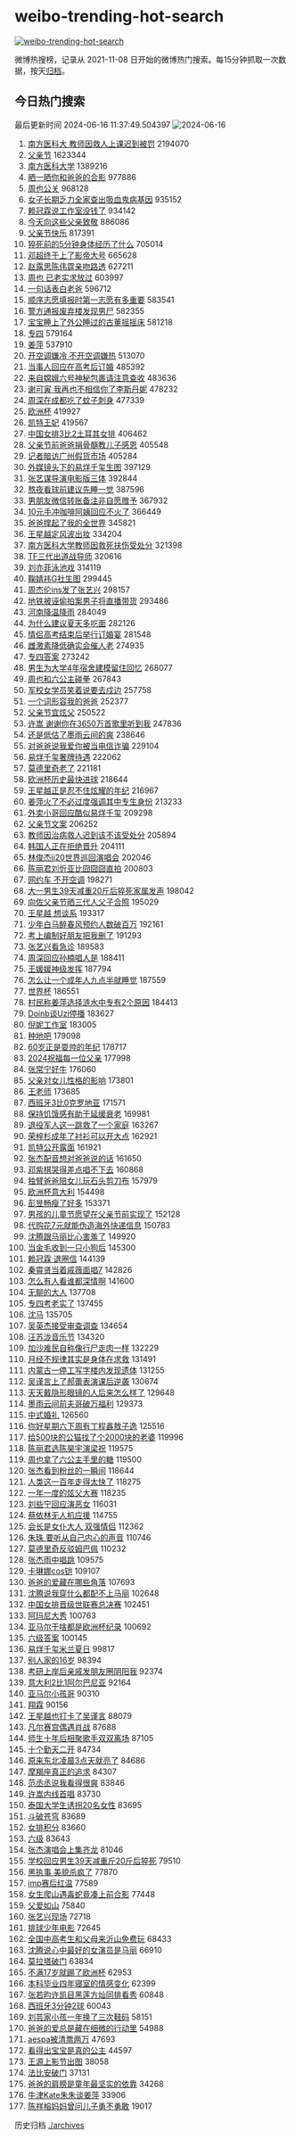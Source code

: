 # weibo-trending-hot-search

[![weibo-trending-hot-search](https://github.com/ameizi/weibo-trending-hot-search/actions/workflows/ci.yml/badge.svg)](https://github.com/ameizi/weibo-trending-hot-search/actions/workflows/ci.yml)

微博热搜榜，记录从 2021-11-08 日开始的微博热门搜索。每15分钟抓取一次数据，按天[归档](./archives)。

## 今日热门搜索

<!-- BEGIN --> 
最后更新时间 2024-06-16 11:37:49.504397 
![2024-06-16](https://imgs-storage.s3.us-east-005.backblazeb2.com/20240616/2024-06-16.png?versionId=4_z8fbbed132d73df8689c40f13_f101c0f431ddfe3a2_d20240616_m033749_c005_v0501001_t0009_u01718509069414) 
1. [南方医科大 教师因救人上课迟到被罚](https://s.weibo.com/weibo?q=%E5%8D%97%E6%96%B9%E5%8C%BB%E7%A7%91%E5%A4%A7%20%E6%95%99%E5%B8%88%E5%9B%A0%E6%95%91%E4%BA%BA%E4%B8%8A%E8%AF%BE%E8%BF%9F%E5%88%B0%E8%A2%AB%E7%BD%9A&t=31&band_rank=1&Refer=top) 2194070
1. [父亲节](https://s.weibo.com/weibo?q=%E7%88%B6%E4%BA%B2%E8%8A%82&t=31&band_rank=16&Refer=top) 1623344
1. [南方医科大学](https://s.weibo.com/weibo?q=%E5%8D%97%E6%96%B9%E5%8C%BB%E7%A7%91%E5%A4%A7%E5%AD%A6&t=31&band_rank=5&Refer=top) 1389216
1. [晒一晒你和爸爸的合影](https://s.weibo.com/weibo?q=%23%E6%99%92%E4%B8%80%E6%99%92%E4%BD%A0%E5%92%8C%E7%88%B8%E7%88%B8%E7%9A%84%E5%90%88%E5%BD%B1%23&t=31&band_rank=3&Refer=top) 977886
1. [周也公关](https://s.weibo.com/weibo?q=%E5%91%A8%E4%B9%9F%E5%85%AC%E5%85%B3&t=31&band_rank=11&Refer=top) 968128
1. [女子长期乏力全家查出吸血鬼病基因](https://s.weibo.com/weibo?q=%23%E5%A5%B3%E5%AD%90%E9%95%BF%E6%9C%9F%E4%B9%8F%E5%8A%9B%E5%85%A8%E5%AE%B6%E6%9F%A5%E5%87%BA%E5%90%B8%E8%A1%80%E9%AC%BC%E7%97%85%E5%9F%BA%E5%9B%A0%23&t=31&band_rank=1&Refer=top) 935152
1. [赖冠霖说工作室没钱了](https://s.weibo.com/weibo?q=%23%E8%B5%96%E5%86%A0%E9%9C%96%E8%AF%B4%E5%B7%A5%E4%BD%9C%E5%AE%A4%E6%B2%A1%E9%92%B1%E4%BA%86%23&t=31&band_rank=4&Refer=top) 934142
1. [今天向这些父亲致敬](https://s.weibo.com/weibo?q=%23%E4%BB%8A%E5%A4%A9%E5%90%91%E8%BF%99%E4%BA%9B%E7%88%B6%E4%BA%B2%E8%87%B4%E6%95%AC%23&t=31&band_rank=3&Refer=top) 886086
1. [父亲节快乐](https://s.weibo.com/weibo?q=%E7%88%B6%E4%BA%B2%E8%8A%82%E5%BF%AB%E4%B9%90&t=31&band_rank=22&Refer=top) 817391
1. [猝死前的5分钟身体经历了什么](https://s.weibo.com/weibo?q=%23%E7%8C%9D%E6%AD%BB%E5%89%8D%E7%9A%845%E5%88%86%E9%92%9F%E8%BA%AB%E4%BD%93%E7%BB%8F%E5%8E%86%E4%BA%86%E4%BB%80%E4%B9%88%23&t=31&band_rank=32&Refer=top) 705014
1. [邓超终于上了影帝大号](https://s.weibo.com/weibo?q=%23%E9%82%93%E8%B6%85%E7%BB%88%E4%BA%8E%E4%B8%8A%E4%BA%86%E5%BD%B1%E5%B8%9D%E5%A4%A7%E5%8F%B7%23&t=31&band_rank=2&Refer=top) 665628
1. [赵露思陈伟霆亲吻路透](https://s.weibo.com/weibo?q=%23%E8%B5%B5%E9%9C%B2%E6%80%9D%E9%99%88%E4%BC%9F%E9%9C%86%E4%BA%B2%E5%90%BB%E8%B7%AF%E9%80%8F%23&t=31&band_rank=14&Refer=top) 627211
1. [周也 已老实求放过](https://s.weibo.com/weibo?q=%E5%91%A8%E4%B9%9F%20%E5%B7%B2%E8%80%81%E5%AE%9E%E6%B1%82%E6%94%BE%E8%BF%87&t=31&band_rank=6&Refer=top) 603997
1. [一句话表白老爸](https://s.weibo.com/weibo?q=%23%E4%B8%80%E5%8F%A5%E8%AF%9D%E8%A1%A8%E7%99%BD%E8%80%81%E7%88%B8%23&t=31&band_rank=3&Refer=top) 596712
1. [顺序志愿填报时第一志愿有多重要](https://s.weibo.com/weibo?q=%23%E9%A1%BA%E5%BA%8F%E5%BF%97%E6%84%BF%E5%A1%AB%E6%8A%A5%E6%97%B6%E7%AC%AC%E4%B8%80%E5%BF%97%E6%84%BF%E6%9C%89%E5%A4%9A%E9%87%8D%E8%A6%81%23&t=31&band_rank=38&Refer=top) 583541
1. [警方通报废弃楼发现男尸](https://s.weibo.com/weibo?q=%23%E8%AD%A6%E6%96%B9%E9%80%9A%E6%8A%A5%E5%BA%9F%E5%BC%83%E6%A5%BC%E5%8F%91%E7%8E%B0%E7%94%B7%E5%B0%B8%23&t=31&band_rank=31&Refer=top) 582355
1. [宝宝睡上了外公睡过的古董摇摇床](https://s.weibo.com/weibo?q=%23%E5%AE%9D%E5%AE%9D%E7%9D%A1%E4%B8%8A%E4%BA%86%E5%A4%96%E5%85%AC%E7%9D%A1%E8%BF%87%E7%9A%84%E5%8F%A4%E8%91%A3%E6%91%87%E6%91%87%E5%BA%8A%23&t=31&band_rank=10&Refer=top) 581218
1. [专四](https://s.weibo.com/weibo?q=%E4%B8%93%E5%9B%9B&t=31&band_rank=6&Refer=top) 579164
1. [姜萍](https://s.weibo.com/weibo?q=%E5%A7%9C%E8%90%8D&t=31&band_rank=48&Refer=top) 537910
1. [开空调嫌冷 不开空调嫌热](https://s.weibo.com/weibo?q=%E5%BC%80%E7%A9%BA%E8%B0%83%E5%AB%8C%E5%86%B7%20%E4%B8%8D%E5%BC%80%E7%A9%BA%E8%B0%83%E5%AB%8C%E7%83%AD&t=31&band_rank=16&Refer=top) 513070
1. [当事人回应在高考后订婚](https://s.weibo.com/weibo?q=%23%E5%BD%93%E4%BA%8B%E4%BA%BA%E5%9B%9E%E5%BA%94%E5%9C%A8%E9%AB%98%E8%80%83%E5%90%8E%E8%AE%A2%E5%A9%9A%23&t=31&band_rank=46&Refer=top) 485392
1. [来自嫦娥六号神秘包裹请注意查收](https://s.weibo.com/weibo?q=%23%E6%9D%A5%E8%87%AA%E5%AB%A6%E5%A8%A5%E5%85%AD%E5%8F%B7%E7%A5%9E%E7%A7%98%E5%8C%85%E8%A3%B9%E8%AF%B7%E6%B3%A8%E6%84%8F%E6%9F%A5%E6%94%B6%23&t=31&band_rank=3&Refer=top) 483636
1. [谢可寅 我再也不相信你了李斯丹妮](https://s.weibo.com/weibo?q=%E8%B0%A2%E5%8F%AF%E5%AF%85%20%E6%88%91%E5%86%8D%E4%B9%9F%E4%B8%8D%E7%9B%B8%E4%BF%A1%E4%BD%A0%E4%BA%86%E6%9D%8E%E6%96%AF%E4%B8%B9%E5%A6%AE&t=31&band_rank=2&Refer=top) 478232
1. [周深在成都吃了蚊子刺身](https://s.weibo.com/weibo?q=%23%E5%91%A8%E6%B7%B1%E5%9C%A8%E6%88%90%E9%83%BD%E5%90%83%E4%BA%86%E8%9A%8A%E5%AD%90%E5%88%BA%E8%BA%AB%23&t=31&band_rank=33&Refer=top) 477339
1. [欧洲杯](https://s.weibo.com/weibo?q=%E6%AC%A7%E6%B4%B2%E6%9D%AF&t=31&band_rank=8&Refer=top) 419927
1. [凯特王妃](https://s.weibo.com/weibo?q=%23%E5%87%AF%E7%89%B9%E7%8E%8B%E5%A6%83%23&t=31&band_rank=44&Refer=top) 419567
1. [中国女排3比2土耳其女排](https://s.weibo.com/weibo?q=%23%E4%B8%AD%E5%9B%BD%E5%A5%B3%E6%8E%923%E6%AF%942%E5%9C%9F%E8%80%B3%E5%85%B6%E5%A5%B3%E6%8E%92%23&t=31&band_rank=4&Refer=top) 406462
1. [父亲节前爸爸捐骨髓教儿子感恩](https://s.weibo.com/weibo?q=%23%E7%88%B6%E4%BA%B2%E8%8A%82%E5%89%8D%E7%88%B8%E7%88%B8%E6%8D%90%E9%AA%A8%E9%AB%93%E6%95%99%E5%84%BF%E5%AD%90%E6%84%9F%E6%81%A9%23&t=31&band_rank=9&Refer=top) 405548
1. [记者暗访广州假货市场](https://s.weibo.com/weibo?q=%23%E8%AE%B0%E8%80%85%E6%9A%97%E8%AE%BF%E5%B9%BF%E5%B7%9E%E5%81%87%E8%B4%A7%E5%B8%82%E5%9C%BA%23&t=31&band_rank=10&Refer=top) 405284
1. [外媒镜头下的易烊千玺生图](https://s.weibo.com/weibo?q=%23%E5%A4%96%E5%AA%92%E9%95%9C%E5%A4%B4%E4%B8%8B%E7%9A%84%E6%98%93%E7%83%8A%E5%8D%83%E7%8E%BA%E7%94%9F%E5%9B%BE%23&t=31&band_rank=25&Refer=top) 397129
1. [张艺谋导演电影版三体](https://s.weibo.com/weibo?q=%23%E5%BC%A0%E8%89%BA%E8%B0%8B%E5%AF%BC%E6%BC%94%E7%94%B5%E5%BD%B1%E7%89%88%E4%B8%89%E4%BD%93%23&t=31&band_rank=15&Refer=top) 392844
1. [熬夜看球前建议先睡一觉](https://s.weibo.com/weibo?q=%23%E7%86%AC%E5%A4%9C%E7%9C%8B%E7%90%83%E5%89%8D%E5%BB%BA%E8%AE%AE%E5%85%88%E7%9D%A1%E4%B8%80%E8%A7%89%23&t=31&band_rank=7&Refer=top) 387596
1. [男朋友微信转账备注非自愿赠予](https://s.weibo.com/weibo?q=%23%E7%94%B7%E6%9C%8B%E5%8F%8B%E5%BE%AE%E4%BF%A1%E8%BD%AC%E8%B4%A6%E5%A4%87%E6%B3%A8%E9%9D%9E%E8%87%AA%E6%84%BF%E8%B5%A0%E4%BA%88%23&t=31&band_rank=4&Refer=top) 367932
1. [10元手冲咖啡阿姨回应不火了](https://s.weibo.com/weibo?q=%2310%E5%85%83%E6%89%8B%E5%86%B2%E5%92%96%E5%95%A1%E9%98%BF%E5%A7%A8%E5%9B%9E%E5%BA%94%E4%B8%8D%E7%81%AB%E4%BA%86%23&t=31&band_rank=5&Refer=top) 366449
1. [爸爸撑起了我的全世界](https://s.weibo.com/weibo?q=%23%E7%88%B8%E7%88%B8%E6%92%91%E8%B5%B7%E4%BA%86%E6%88%91%E7%9A%84%E5%85%A8%E4%B8%96%E7%95%8C%23&t=31&band_rank=26&Refer=top) 345821
1. [王星越定风波出妆](https://s.weibo.com/weibo?q=%E7%8E%8B%E6%98%9F%E8%B6%8A%E5%AE%9A%E9%A3%8E%E6%B3%A2%E5%87%BA%E5%A6%86&t=31&band_rank=31&Refer=top) 334204
1. [南方医科大学教师因救死扶伤受处分](https://s.weibo.com/weibo?q=%23%E5%8D%97%E6%96%B9%E5%8C%BB%E7%A7%91%E5%A4%A7%E5%AD%A6%E6%95%99%E5%B8%88%E5%9B%A0%E6%95%91%E6%AD%BB%E6%89%B6%E4%BC%A4%E5%8F%97%E5%A4%84%E5%88%86%23&t=31&band_rank=32&Refer=top) 321398
1. [TF三代出道战导师](https://s.weibo.com/weibo?q=TF%E4%B8%89%E4%BB%A3%E5%87%BA%E9%81%93%E6%88%98%E5%AF%BC%E5%B8%88&t=31&band_rank=43&Refer=top) 320616
1. [刘亦菲泳池戏](https://s.weibo.com/weibo?q=%23%E5%88%98%E4%BA%A6%E8%8F%B2%E6%B3%B3%E6%B1%A0%E6%88%8F%23&t=31&band_rank=13&Refer=top) 314119
1. [鞠婧祎G社生图](https://s.weibo.com/weibo?q=%23%E9%9E%A0%E5%A9%A7%E7%A5%8EG%E7%A4%BE%E7%94%9F%E5%9B%BE%23&t=31&band_rank=23&Refer=top) 299445
1. [周杰伦ins发了张艺兴](https://s.weibo.com/weibo?q=%23%E5%91%A8%E6%9D%B0%E4%BC%A6ins%E5%8F%91%E4%BA%86%E5%BC%A0%E8%89%BA%E5%85%B4%23&t=31&band_rank=23&Refer=top) 298157
1. [地铁被诬偷拍案男子将直播带货](https://s.weibo.com/weibo?q=%23%E5%9C%B0%E9%93%81%E8%A2%AB%E8%AF%AC%E5%81%B7%E6%8B%8D%E6%A1%88%E7%94%B7%E5%AD%90%E5%B0%86%E7%9B%B4%E6%92%AD%E5%B8%A6%E8%B4%A7%23&t=31&band_rank=50&Refer=top) 293486
1. [河南降温降雨](https://s.weibo.com/weibo?q=%23%E6%B2%B3%E5%8D%97%E9%99%8D%E6%B8%A9%E9%99%8D%E9%9B%A8%23&t=31&band_rank=30&Refer=top) 284049
1. [为什么建议夏天多吃面](https://s.weibo.com/weibo?q=%23%E4%B8%BA%E4%BB%80%E4%B9%88%E5%BB%BA%E8%AE%AE%E5%A4%8F%E5%A4%A9%E5%A4%9A%E5%90%83%E9%9D%A2%23&t=31&band_rank=46&Refer=top) 282126
1. [情侣高考结束后举行订婚宴](https://s.weibo.com/weibo?q=%23%E6%83%85%E4%BE%A3%E9%AB%98%E8%80%83%E7%BB%93%E6%9D%9F%E5%90%8E%E4%B8%BE%E8%A1%8C%E8%AE%A2%E5%A9%9A%E5%AE%B4%23&t=31&band_rank=9&Refer=top) 281548
1. [雌激素降低确实会催人老](https://s.weibo.com/weibo?q=%23%E9%9B%8C%E6%BF%80%E7%B4%A0%E9%99%8D%E4%BD%8E%E7%A1%AE%E5%AE%9E%E4%BC%9A%E5%82%AC%E4%BA%BA%E8%80%81%23&t=31&band_rank=21&Refer=top) 274935
1. [专四答案](https://s.weibo.com/weibo?q=%E4%B8%93%E5%9B%9B%E7%AD%94%E6%A1%88&t=31&band_rank=20&Refer=top) 273242
1. [男生为大学4年宿舍建模留住回忆](https://s.weibo.com/weibo?q=%23%E7%94%B7%E7%94%9F%E4%B8%BA%E5%A4%A7%E5%AD%A64%E5%B9%B4%E5%AE%BF%E8%88%8D%E5%BB%BA%E6%A8%A1%E7%95%99%E4%BD%8F%E5%9B%9E%E5%BF%86%23&t=31&band_rank=10&Refer=top) 268077
1. [周也和六公主碰拳](https://s.weibo.com/weibo?q=%23%E5%91%A8%E4%B9%9F%E5%92%8C%E5%85%AD%E5%85%AC%E4%B8%BB%E7%A2%B0%E6%8B%B3%23&t=31&band_rank=11&Refer=top) 267843
1. [军校女学员笑着说要去戍边](https://s.weibo.com/weibo?q=%23%E5%86%9B%E6%A0%A1%E5%A5%B3%E5%AD%A6%E5%91%98%E7%AC%91%E7%9D%80%E8%AF%B4%E8%A6%81%E5%8E%BB%E6%88%8D%E8%BE%B9%23&t=31&band_rank=10&Refer=top) 257758
1. [一个词形容我的爸爸](https://s.weibo.com/weibo?q=%23%E4%B8%80%E4%B8%AA%E8%AF%8D%E5%BD%A2%E5%AE%B9%E6%88%91%E7%9A%84%E7%88%B8%E7%88%B8%23&t=31&band_rank=15&Refer=top) 252377
1. [父亲节宜炫父](https://s.weibo.com/weibo?q=%23%E7%88%B6%E4%BA%B2%E8%8A%82%E5%AE%9C%E7%82%AB%E7%88%B6%23&t=31&band_rank=11&Refer=top) 250522
1. [许嵩 谢谢你在3650万首歌里听到我](https://s.weibo.com/weibo?q=%E8%AE%B8%E5%B5%A9%20%E8%B0%A2%E8%B0%A2%E4%BD%A0%E5%9C%A83650%E4%B8%87%E9%A6%96%E6%AD%8C%E9%87%8C%E5%90%AC%E5%88%B0%E6%88%91&t=31&band_rank=12&Refer=top) 247836
1. [还是低估了墨雨云间的爽](https://s.weibo.com/weibo?q=%23%E8%BF%98%E6%98%AF%E4%BD%8E%E4%BC%B0%E4%BA%86%E5%A2%A8%E9%9B%A8%E4%BA%91%E9%97%B4%E7%9A%84%E7%88%BD%23&t=31&band_rank=13&Refer=top) 238646
1. [对爸爸说我爱你被当电信诈骗](https://s.weibo.com/weibo?q=%23%E5%AF%B9%E7%88%B8%E7%88%B8%E8%AF%B4%E6%88%91%E7%88%B1%E4%BD%A0%E8%A2%AB%E5%BD%93%E7%94%B5%E4%BF%A1%E8%AF%88%E9%AA%97%23&t=31&band_rank=10&Refer=top) 229104
1. [易烊千玺奢牌待遇](https://s.weibo.com/weibo?q=%23%E6%98%93%E7%83%8A%E5%8D%83%E7%8E%BA%E5%A5%A2%E7%89%8C%E5%BE%85%E9%81%87%23&t=31&band_rank=24&Refer=top) 222062
1. [莫德里奇老了](https://s.weibo.com/weibo?q=%E8%8E%AB%E5%BE%B7%E9%87%8C%E5%A5%87%E8%80%81%E4%BA%86&t=31&band_rank=13&Refer=top) 221181
1. [欧洲杯历史最快进球](https://s.weibo.com/weibo?q=%23%E6%AC%A7%E6%B4%B2%E6%9D%AF%E5%8E%86%E5%8F%B2%E6%9C%80%E5%BF%AB%E8%BF%9B%E7%90%83%23&t=31&band_rank=19&Refer=top) 218644
1. [王星越正是忍不住炫耀的年纪](https://s.weibo.com/weibo?q=%E7%8E%8B%E6%98%9F%E8%B6%8A%E6%AD%A3%E6%98%AF%E5%BF%8D%E4%B8%8D%E4%BD%8F%E7%82%AB%E8%80%80%E7%9A%84%E5%B9%B4%E7%BA%AA&t=31&band_rank=28&Refer=top) 216967
1. [姜萍火了不必过度强调其中专生身份](https://s.weibo.com/weibo?q=%23%E5%A7%9C%E8%90%8D%E7%81%AB%E4%BA%86%E4%B8%8D%E5%BF%85%E8%BF%87%E5%BA%A6%E5%BC%BA%E8%B0%83%E5%85%B6%E4%B8%AD%E4%B8%93%E7%94%9F%E8%BA%AB%E4%BB%BD%23&t=31&band_rank=26&Refer=top) 213233
1. [外卖小哥回应酷似易烊千玺](https://s.weibo.com/weibo?q=%23%E5%A4%96%E5%8D%96%E5%B0%8F%E5%93%A5%E5%9B%9E%E5%BA%94%E9%85%B7%E4%BC%BC%E6%98%93%E7%83%8A%E5%8D%83%E7%8E%BA%23&t=31&band_rank=28&Refer=top) 209298
1. [父亲节文案](https://s.weibo.com/weibo?q=%E7%88%B6%E4%BA%B2%E8%8A%82%E6%96%87%E6%A1%88&t=31&band_rank=18&Refer=top) 206252
1. [教师因治病救人迟到该不该受处分](https://s.weibo.com/weibo?q=%23%E6%95%99%E5%B8%88%E5%9B%A0%E6%B2%BB%E7%97%85%E6%95%91%E4%BA%BA%E8%BF%9F%E5%88%B0%E8%AF%A5%E4%B8%8D%E8%AF%A5%E5%8F%97%E5%A4%84%E5%88%86%23&t=31&band_rank=26&Refer=top) 205894
1. [韩国人正在拒绝晋升](https://s.weibo.com/weibo?q=%23%E9%9F%A9%E5%9B%BD%E4%BA%BA%E6%AD%A3%E5%9C%A8%E6%8B%92%E7%BB%9D%E6%99%8B%E5%8D%87%23&t=31&band_rank=23&Refer=top) 204111
1. [林俊杰jj20世界巡回演唱会](https://s.weibo.com/weibo?q=%23%E6%9E%97%E4%BF%8A%E6%9D%B0jj20%E4%B8%96%E7%95%8C%E5%B7%A1%E5%9B%9E%E6%BC%94%E5%94%B1%E4%BC%9A%23&t=31&band_rank=14&Refer=top) 202046
1. [陈丽君刘忻亚比囧囧囧直拍](https://s.weibo.com/weibo?q=%23%E9%99%88%E4%B8%BD%E5%90%9B%E5%88%98%E5%BF%BB%E4%BA%9A%E6%AF%94%E5%9B%A7%E5%9B%A7%E5%9B%A7%E7%9B%B4%E6%8B%8D%23&t=31&band_rank=28&Refer=top) 200803
1. [网约车 不开空调](https://s.weibo.com/weibo?q=%E7%BD%91%E7%BA%A6%E8%BD%A6%20%E4%B8%8D%E5%BC%80%E7%A9%BA%E8%B0%83&t=31&band_rank=26&Refer=top) 198271
1. [大一男生39天减重20斤后猝死家属发声](https://s.weibo.com/weibo?q=%23%E5%A4%A7%E4%B8%80%E7%94%B7%E7%94%9F39%E5%A4%A9%E5%87%8F%E9%87%8D20%E6%96%A4%E5%90%8E%E7%8C%9D%E6%AD%BB%E5%AE%B6%E5%B1%9E%E5%8F%91%E5%A3%B0%23&t=31&band_rank=22&Refer=top) 198042
1. [向佐父亲节晒三代人父子合照](https://s.weibo.com/weibo?q=%23%E5%90%91%E4%BD%90%E7%88%B6%E4%BA%B2%E8%8A%82%E6%99%92%E4%B8%89%E4%BB%A3%E4%BA%BA%E7%88%B6%E5%AD%90%E5%90%88%E7%85%A7%23&t=31&band_rank=23&Refer=top) 195029
1. [王星越 想谈系](https://s.weibo.com/weibo?q=%E7%8E%8B%E6%98%9F%E8%B6%8A%20%E6%83%B3%E8%B0%88%E7%B3%BB&t=31&band_rank=15&Refer=top) 193317
1. [少年白马醉春风预约人数破百万](https://s.weibo.com/weibo?q=%23%E5%B0%91%E5%B9%B4%E7%99%BD%E9%A9%AC%E9%86%89%E6%98%A5%E9%A3%8E%E9%A2%84%E7%BA%A6%E4%BA%BA%E6%95%B0%E7%A0%B4%E7%99%BE%E4%B8%87%23&t=31&band_rank=29&Refer=top) 192161
1. [考上编制好朋友把我删了](https://s.weibo.com/weibo?q=%23%E8%80%83%E4%B8%8A%E7%BC%96%E5%88%B6%E5%A5%BD%E6%9C%8B%E5%8F%8B%E6%8A%8A%E6%88%91%E5%88%A0%E4%BA%86%23&t=31&band_rank=24&Refer=top) 191293
1. [张艺兴看急诊](https://s.weibo.com/weibo?q=%23%E5%BC%A0%E8%89%BA%E5%85%B4%E7%9C%8B%E6%80%A5%E8%AF%8A%23&t=31&band_rank=18&Refer=top) 189583
1. [周深回应孙楠唱人是](https://s.weibo.com/weibo?q=%23%E5%91%A8%E6%B7%B1%E5%9B%9E%E5%BA%94%E5%AD%99%E6%A5%A0%E5%94%B1%E4%BA%BA%E6%98%AF%23&t=31&band_rank=17&Refer=top) 188411
1. [王媛媛神级发挥](https://s.weibo.com/weibo?q=%E7%8E%8B%E5%AA%9B%E5%AA%9B%E7%A5%9E%E7%BA%A7%E5%8F%91%E6%8C%A5&t=31&band_rank=18&Refer=top) 187794
1. [怎么让一个成年人九点半就睡觉](https://s.weibo.com/weibo?q=%23%E6%80%8E%E4%B9%88%E8%AE%A9%E4%B8%80%E4%B8%AA%E6%88%90%E5%B9%B4%E4%BA%BA%E4%B9%9D%E7%82%B9%E5%8D%8A%E5%B0%B1%E7%9D%A1%E8%A7%89%23&t=31&band_rank=29&Refer=top) 187559
1. [世界杯](https://s.weibo.com/weibo?q=%E4%B8%96%E7%95%8C%E6%9D%AF&t=31&band_rank=35&Refer=top) 186551
1. [村民称姜萍选择涟水中专有2个原因](https://s.weibo.com/weibo?q=%23%E6%9D%91%E6%B0%91%E7%A7%B0%E5%A7%9C%E8%90%8D%E9%80%89%E6%8B%A9%E6%B6%9F%E6%B0%B4%E4%B8%AD%E4%B8%93%E6%9C%892%E4%B8%AA%E5%8E%9F%E5%9B%A0%23&t=31&band_rank=38&Refer=top) 184413
1. [Doinb谈Uzi停播](https://s.weibo.com/weibo?q=%23Doinb%E8%B0%88Uzi%E5%81%9C%E6%92%AD%23&t=31&band_rank=45&Refer=top) 183627
1. [倪妮工作室](https://s.weibo.com/weibo?q=%E5%80%AA%E5%A6%AE%E5%B7%A5%E4%BD%9C%E5%AE%A4&t=31&band_rank=26&Refer=top) 183005
1. [种地吧](https://s.weibo.com/weibo?q=%E7%A7%8D%E5%9C%B0%E5%90%A7&t=31&band_rank=23&Refer=top) 179098
1. [60岁正是耍帅的年纪](https://s.weibo.com/weibo?q=%2360%E5%B2%81%E6%AD%A3%E6%98%AF%E8%80%8D%E5%B8%85%E7%9A%84%E5%B9%B4%E7%BA%AA%23&t=31&band_rank=20&Refer=top) 178717
1. [2024祝福每一位父亲](https://s.weibo.com/weibo?q=%232024%E7%A5%9D%E7%A6%8F%E6%AF%8F%E4%B8%80%E4%BD%8D%E7%88%B6%E4%BA%B2%23&t=31&band_rank=10&Refer=top) 177998
1. [张常宁好牛](https://s.weibo.com/weibo?q=%23%E5%BC%A0%E5%B8%B8%E5%AE%81%E5%A5%BD%E7%89%9B%23&t=31&band_rank=19&Refer=top) 176060
1. [父亲对女儿性格的影响](https://s.weibo.com/weibo?q=%23%E7%88%B6%E4%BA%B2%E5%AF%B9%E5%A5%B3%E5%84%BF%E6%80%A7%E6%A0%BC%E7%9A%84%E5%BD%B1%E5%93%8D%23&t=31&band_rank=41&Refer=top) 173801
1. [王老师](https://s.weibo.com/weibo?q=%E7%8E%8B%E8%80%81%E5%B8%88&t=31&band_rank=20&Refer=top) 173685
1. [西班牙3比0克罗地亚](https://s.weibo.com/weibo?q=%23%E8%A5%BF%E7%8F%AD%E7%89%993%E6%AF%940%E5%85%8B%E7%BD%97%E5%9C%B0%E4%BA%9A%23&t=31&band_rank=19&Refer=top) 171571
1. [保持饥饿感有助于延缓衰老](https://s.weibo.com/weibo?q=%23%E4%BF%9D%E6%8C%81%E9%A5%A5%E9%A5%BF%E6%84%9F%E6%9C%89%E5%8A%A9%E4%BA%8E%E5%BB%B6%E7%BC%93%E8%A1%B0%E8%80%81%23&t=31&band_rank=22&Refer=top) 169981
1. [退役军人这一跳救了一个家庭](https://s.weibo.com/weibo?q=%23%E9%80%80%E5%BD%B9%E5%86%9B%E4%BA%BA%E8%BF%99%E4%B8%80%E8%B7%B3%E6%95%91%E4%BA%86%E4%B8%80%E4%B8%AA%E5%AE%B6%E5%BA%AD%23&t=31&band_rank=30&Refer=top) 163267
1. [荣梓杉成年了衬衫可以开大点](https://s.weibo.com/weibo?q=%23%E8%8D%A3%E6%A2%93%E6%9D%89%E6%88%90%E5%B9%B4%E4%BA%86%E8%A1%AC%E8%A1%AB%E5%8F%AF%E4%BB%A5%E5%BC%80%E5%A4%A7%E7%82%B9%23&t=31&band_rank=24&Refer=top) 162921
1. [凯特公开露面](https://s.weibo.com/weibo?q=%23%E5%87%AF%E7%89%B9%E5%85%AC%E5%BC%80%E9%9C%B2%E9%9D%A2%23&t=31&band_rank=25&Refer=top) 161921
1. [张杰配音想对爸爸说的话](https://s.weibo.com/weibo?q=%23%E5%BC%A0%E6%9D%B0%E9%85%8D%E9%9F%B3%E6%83%B3%E5%AF%B9%E7%88%B8%E7%88%B8%E8%AF%B4%E7%9A%84%E8%AF%9D%23&t=31&band_rank=39&Refer=top) 161650
1. [邓紫棋哭得差点唱不下去](https://s.weibo.com/weibo?q=%23%E9%82%93%E7%B4%AB%E6%A3%8B%E5%93%AD%E5%BE%97%E5%B7%AE%E7%82%B9%E5%94%B1%E4%B8%8D%E4%B8%8B%E5%8E%BB%23&t=31&band_rank=31&Refer=top) 160868
1. [独臂爸爸陪女儿玩石头剪刀布](https://s.weibo.com/weibo?q=%23%E7%8B%AC%E8%87%82%E7%88%B8%E7%88%B8%E9%99%AA%E5%A5%B3%E5%84%BF%E7%8E%A9%E7%9F%B3%E5%A4%B4%E5%89%AA%E5%88%80%E5%B8%83%23&t=31&band_rank=26&Refer=top) 157979
1. [欧洲杯意大利](https://s.weibo.com/weibo?q=%E6%AC%A7%E6%B4%B2%E6%9D%AF%E6%84%8F%E5%A4%A7%E5%88%A9&t=31&band_rank=12&Refer=top) 154498
1. [彭昱畅瘦了好多](https://s.weibo.com/weibo?q=%E5%BD%AD%E6%98%B1%E7%95%85%E7%98%A6%E4%BA%86%E5%A5%BD%E5%A4%9A&t=31&band_rank=26&Refer=top) 153371
1. [男孩的儿童节愿望在父亲节前实现了](https://s.weibo.com/weibo?q=%23%E7%94%B7%E5%AD%A9%E7%9A%84%E5%84%BF%E7%AB%A5%E8%8A%82%E6%84%BF%E6%9C%9B%E5%9C%A8%E7%88%B6%E4%BA%B2%E8%8A%82%E5%89%8D%E5%AE%9E%E7%8E%B0%E4%BA%86%23&t=31&band_rank=29&Refer=top) 152128
1. [代购花7元就能伪造海外快递信息](https://s.weibo.com/weibo?q=%23%E4%BB%A3%E8%B4%AD%E8%8A%B17%E5%85%83%E5%B0%B1%E8%83%BD%E4%BC%AA%E9%80%A0%E6%B5%B7%E5%A4%96%E5%BF%AB%E9%80%92%E4%BF%A1%E6%81%AF%23&t=31&band_rank=35&Refer=top) 150783
1. [沈腾跟马丽比心害羞了](https://s.weibo.com/weibo?q=%23%E6%B2%88%E8%85%BE%E8%B7%9F%E9%A9%AC%E4%B8%BD%E6%AF%94%E5%BF%83%E5%AE%B3%E7%BE%9E%E4%BA%86%23&t=31&band_rank=19&Refer=top) 149920
1. [当金毛收到一只小狗后](https://s.weibo.com/weibo?q=%E5%BD%93%E9%87%91%E6%AF%9B%E6%94%B6%E5%88%B0%E4%B8%80%E5%8F%AA%E5%B0%8F%E7%8B%97%E5%90%8E&t=31&band_rank=32&Refer=top) 145300
1. [赖冠霖 退圈信](https://s.weibo.com/weibo?q=%E8%B5%96%E5%86%A0%E9%9C%96%20%E9%80%80%E5%9C%88%E4%BF%A1&t=31&band_rank=27&Refer=top) 144139
1. [秦霄贤当着戚薇面唱7](https://s.weibo.com/weibo?q=%23%E7%A7%A6%E9%9C%84%E8%B4%A4%E5%BD%93%E7%9D%80%E6%88%9A%E8%96%87%E9%9D%A2%E5%94%B17%23&t=31&band_rank=30&Refer=top) 142826
1. [怎么有人看谁都深情啊](https://s.weibo.com/weibo?q=%E6%80%8E%E4%B9%88%E6%9C%89%E4%BA%BA%E7%9C%8B%E8%B0%81%E9%83%BD%E6%B7%B1%E6%83%85%E5%95%8A&t=31&band_rank=42&Refer=top) 141600
1. [无聊的大人](https://s.weibo.com/weibo?q=%E6%97%A0%E8%81%8A%E7%9A%84%E5%A4%A7%E4%BA%BA&t=31&band_rank=43&Refer=top) 137708
1. [专四考老实了](https://s.weibo.com/weibo?q=%E4%B8%93%E5%9B%9B%E8%80%83%E8%80%81%E5%AE%9E%E4%BA%86&t=31&band_rank=43&Refer=top) 137455
1. [沈马](https://s.weibo.com/weibo?q=%E6%B2%88%E9%A9%AC&t=31&band_rank=37&Refer=top) 135705
1. [吴英杰接受审查调查](https://s.weibo.com/weibo?q=%23%E5%90%B4%E8%8B%B1%E6%9D%B0%E6%8E%A5%E5%8F%97%E5%AE%A1%E6%9F%A5%E8%B0%83%E6%9F%A5%23&t=31&band_rank=44&Refer=top) 134654
1. [汪苏泷音乐节](https://s.weibo.com/weibo?q=%E6%B1%AA%E8%8B%8F%E6%B3%B7%E9%9F%B3%E4%B9%90%E8%8A%82&t=31&band_rank=34&Refer=top) 134320
1. [加沙难民自称像行尸走肉一样](https://s.weibo.com/weibo?q=%23%E5%8A%A0%E6%B2%99%E9%9A%BE%E6%B0%91%E8%87%AA%E7%A7%B0%E5%83%8F%E8%A1%8C%E5%B0%B8%E8%B5%B0%E8%82%89%E4%B8%80%E6%A0%B7%23&t=31&band_rank=35&Refer=top) 132229
1. [月经不规律其实是身体在求救](https://s.weibo.com/weibo?q=%23%E6%9C%88%E7%BB%8F%E4%B8%8D%E8%A7%84%E5%BE%8B%E5%85%B6%E5%AE%9E%E6%98%AF%E8%BA%AB%E4%BD%93%E5%9C%A8%E6%B1%82%E6%95%91%23&t=31&band_rank=32&Refer=top) 131491
1. [内蒙古一停工写字楼内发现遗体](https://s.weibo.com/weibo?q=%23%E5%86%85%E8%92%99%E5%8F%A4%E4%B8%80%E5%81%9C%E5%B7%A5%E5%86%99%E5%AD%97%E6%A5%BC%E5%86%85%E5%8F%91%E7%8E%B0%E9%81%97%E4%BD%93%23&t=31&band_rank=27&Refer=top) 131255
1. [吴谨言上了郝蕾表演课后逆袭](https://s.weibo.com/weibo?q=%23%E5%90%B4%E8%B0%A8%E8%A8%80%E4%B8%8A%E4%BA%86%E9%83%9D%E8%95%BE%E8%A1%A8%E6%BC%94%E8%AF%BE%E5%90%8E%E9%80%86%E8%A2%AD%23&t=31&band_rank=21&Refer=top) 130674
1. [天天戴隐形眼镜的人后来怎么样了](https://s.weibo.com/weibo?q=%23%E5%A4%A9%E5%A4%A9%E6%88%B4%E9%9A%90%E5%BD%A2%E7%9C%BC%E9%95%9C%E7%9A%84%E4%BA%BA%E5%90%8E%E6%9D%A5%E6%80%8E%E4%B9%88%E6%A0%B7%E4%BA%86%23&t=31&band_rank=31&Refer=top) 129648
1. [墨雨云间前夫哥破万福利](https://s.weibo.com/weibo?q=%23%E5%A2%A8%E9%9B%A8%E4%BA%91%E9%97%B4%E5%89%8D%E5%A4%AB%E5%93%A5%E7%A0%B4%E4%B8%87%E7%A6%8F%E5%88%A9%23&t=31&band_rank=35&Refer=top) 129373
1. [中式婚礼](https://s.weibo.com/weibo?q=%E4%B8%AD%E5%BC%8F%E5%A9%9A%E7%A4%BC&t=31&band_rank=28&Refer=top) 126560
1. [你好星期六下周有丁程鑫敖子逸](https://s.weibo.com/weibo?q=%E4%BD%A0%E5%A5%BD%E6%98%9F%E6%9C%9F%E5%85%AD%E4%B8%8B%E5%91%A8%E6%9C%89%E4%B8%81%E7%A8%8B%E9%91%AB%E6%95%96%E5%AD%90%E9%80%B8&t=31&band_rank=33&Refer=top) 125516
1. [给500块的公猫找了个2000块的老婆](https://s.weibo.com/weibo?q=%23%E7%BB%99500%E5%9D%97%E7%9A%84%E5%85%AC%E7%8C%AB%E6%89%BE%E4%BA%86%E4%B8%AA2000%E5%9D%97%E7%9A%84%E8%80%81%E5%A9%86%23&t=31&band_rank=44&Refer=top) 119996
1. [陈丽君选陈昊宇演梁祝](https://s.weibo.com/weibo?q=%23%E9%99%88%E4%B8%BD%E5%90%9B%E9%80%89%E9%99%88%E6%98%8A%E5%AE%87%E6%BC%94%E6%A2%81%E7%A5%9D%23&t=31&band_rank=29&Refer=top) 119575
1. [周也拿了六公主手里的糖](https://s.weibo.com/weibo?q=%23%E5%91%A8%E4%B9%9F%E6%8B%BF%E4%BA%86%E5%85%AD%E5%85%AC%E4%B8%BB%E6%89%8B%E9%87%8C%E7%9A%84%E7%B3%96%23&t=31&band_rank=30&Refer=top) 119500
1. [张杰看到粉丝的一瞬间](https://s.weibo.com/weibo?q=%23%E5%BC%A0%E6%9D%B0%E7%9C%8B%E5%88%B0%E7%B2%89%E4%B8%9D%E7%9A%84%E4%B8%80%E7%9E%AC%E9%97%B4%23&t=31&band_rank=43&Refer=top) 118644
1. [人类这一百年走得太快了](https://s.weibo.com/weibo?q=%E4%BA%BA%E7%B1%BB%E8%BF%99%E4%B8%80%E7%99%BE%E5%B9%B4%E8%B5%B0%E5%BE%97%E5%A4%AA%E5%BF%AB%E4%BA%86&t=31&band_rank=38&Refer=top) 118275
1. [一年一度的炫父大赛](https://s.weibo.com/weibo?q=%23%E4%B8%80%E5%B9%B4%E4%B8%80%E5%BA%A6%E7%9A%84%E7%82%AB%E7%88%B6%E5%A4%A7%E8%B5%9B%23&t=31&band_rank=40&Refer=top) 118235
1. [刘些宁回应演恶女](https://s.weibo.com/weibo?q=%23%E5%88%98%E4%BA%9B%E5%AE%81%E5%9B%9E%E5%BA%94%E6%BC%94%E6%81%B6%E5%A5%B3%23&t=31&band_rank=42&Refer=top) 116031
1. [蔡依林无人机应援](https://s.weibo.com/weibo?q=%E8%94%A1%E4%BE%9D%E6%9E%97%E6%97%A0%E4%BA%BA%E6%9C%BA%E5%BA%94%E6%8F%B4&t=31&band_rank=31&Refer=top) 114755
1. [会长是女仆大人 双强情侣](https://s.weibo.com/weibo?q=%E4%BC%9A%E9%95%BF%E6%98%AF%E5%A5%B3%E4%BB%86%E5%A4%A7%E4%BA%BA%20%E5%8F%8C%E5%BC%BA%E6%83%85%E4%BE%A3&t=31&band_rank=32&Refer=top) 112362
1. [朱珠 要听从自己内心的声音](https://s.weibo.com/weibo?q=%E6%9C%B1%E7%8F%A0%20%E8%A6%81%E5%90%AC%E4%BB%8E%E8%87%AA%E5%B7%B1%E5%86%85%E5%BF%83%E7%9A%84%E5%A3%B0%E9%9F%B3&t=31&band_rank=33&Refer=top) 110746
1. [莫德里奇反驳姆巴佩](https://s.weibo.com/weibo?q=%23%E8%8E%AB%E5%BE%B7%E9%87%8C%E5%A5%87%E5%8F%8D%E9%A9%B3%E5%A7%86%E5%B7%B4%E4%BD%A9%23&t=31&band_rank=36&Refer=top) 110232
1. [张杰雨中唱跳](https://s.weibo.com/weibo?q=%23%E5%BC%A0%E6%9D%B0%E9%9B%A8%E4%B8%AD%E5%94%B1%E8%B7%B3%23&t=31&band_rank=34&Refer=top) 109575
1. [卡琳娜cos铠](https://s.weibo.com/weibo?q=%23%E5%8D%A1%E7%90%B3%E5%A8%9Ccos%E9%93%A0%23&t=31&band_rank=35&Refer=top) 109107
1. [爸爸的爱藏在哪些角落](https://s.weibo.com/weibo?q=%23%E7%88%B8%E7%88%B8%E7%9A%84%E7%88%B1%E8%97%8F%E5%9C%A8%E5%93%AA%E4%BA%9B%E8%A7%92%E8%90%BD%23&t=31&band_rank=45&Refer=top) 107693
1. [沈腾说我穿什么都配不上马丽](https://s.weibo.com/weibo?q=%23%E6%B2%88%E8%85%BE%E8%AF%B4%E6%88%91%E7%A9%BF%E4%BB%80%E4%B9%88%E9%83%BD%E9%85%8D%E4%B8%8D%E4%B8%8A%E9%A9%AC%E4%B8%BD%23&t=31&band_rank=36&Refer=top) 102648
1. [中国女排晋级世联赛总决赛](https://s.weibo.com/weibo?q=%23%E4%B8%AD%E5%9B%BD%E5%A5%B3%E6%8E%92%E6%99%8B%E7%BA%A7%E4%B8%96%E8%81%94%E8%B5%9B%E6%80%BB%E5%86%B3%E8%B5%9B%23&t=31&band_rank=37&Refer=top) 102451
1. [阿玛尼大秀](https://s.weibo.com/weibo?q=%E9%98%BF%E7%8E%9B%E5%B0%BC%E5%A4%A7%E7%A7%80&t=31&band_rank=38&Refer=top) 100763
1. [亚马尔干啥都是欧洲杯纪录](https://s.weibo.com/weibo?q=%23%E4%BA%9A%E9%A9%AC%E5%B0%94%E5%B9%B2%E5%95%A5%E9%83%BD%E6%98%AF%E6%AC%A7%E6%B4%B2%E6%9D%AF%E7%BA%AA%E5%BD%95%23&t=31&band_rank=39&Refer=top) 100692
1. [六级答案](https://s.weibo.com/weibo?q=%E5%85%AD%E7%BA%A7%E7%AD%94%E6%A1%88&t=31&band_rank=38&Refer=top) 100145
1. [易烊千玺米兰夏日](https://s.weibo.com/weibo?q=%23%E6%98%93%E7%83%8A%E5%8D%83%E7%8E%BA%E7%B1%B3%E5%85%B0%E5%A4%8F%E6%97%A5%23&t=31&band_rank=20&Refer=top) 99817
1. [别人家的16岁](https://s.weibo.com/weibo?q=%23%E5%88%AB%E4%BA%BA%E5%AE%B6%E7%9A%8416%E5%B2%81%23&t=31&band_rank=40&Refer=top) 98394
1. [考研上岸后亲戚发朋友圈阴阳我](https://s.weibo.com/weibo?q=%23%E8%80%83%E7%A0%94%E4%B8%8A%E5%B2%B8%E5%90%8E%E4%BA%B2%E6%88%9A%E5%8F%91%E6%9C%8B%E5%8F%8B%E5%9C%88%E9%98%B4%E9%98%B3%E6%88%91%23&t=31&band_rank=39&Refer=top) 92374
1. [意大利2比1阿尔巴尼亚](https://s.weibo.com/weibo?q=%23%E6%84%8F%E5%A4%A7%E5%88%A92%E6%AF%941%E9%98%BF%E5%B0%94%E5%B7%B4%E5%B0%BC%E4%BA%9A%23&t=31&band_rank=16&Refer=top) 92164
1. [亚马尔小孩哥](https://s.weibo.com/weibo?q=%23%E4%BA%9A%E9%A9%AC%E5%B0%94%E5%B0%8F%E5%AD%A9%E5%93%A5%23&t=31&band_rank=43&Refer=top) 90310
1. [翔霖](https://s.weibo.com/weibo?q=%E7%BF%94%E9%9C%96&t=31&band_rank=40&Refer=top) 90156
1. [王星越也打卡了吴谨言](https://s.weibo.com/weibo?q=%23%E7%8E%8B%E6%98%9F%E8%B6%8A%E4%B9%9F%E6%89%93%E5%8D%A1%E4%BA%86%E5%90%B4%E8%B0%A8%E8%A8%80%23&t=31&band_rank=46&Refer=top) 88079
1. [凡尔赛宫偶遇肖战](https://s.weibo.com/weibo?q=%23%E5%87%A1%E5%B0%94%E8%B5%9B%E5%AE%AB%E5%81%B6%E9%81%87%E8%82%96%E6%88%98%23&t=31&band_rank=41&Refer=top) 87688
1. [师生十年后相聚歌手双双离场](https://s.weibo.com/weibo?q=%E5%B8%88%E7%94%9F%E5%8D%81%E5%B9%B4%E5%90%8E%E7%9B%B8%E8%81%9A%E6%AD%8C%E6%89%8B%E5%8F%8C%E5%8F%8C%E7%A6%BB%E5%9C%BA&t=31&band_rank=39&Refer=top) 87105
1. [十个勤天二开](https://s.weibo.com/weibo?q=%23%E5%8D%81%E4%B8%AA%E5%8B%A4%E5%A4%A9%E4%BA%8C%E5%BC%80%23&t=31&band_rank=42&Refer=top) 84734
1. [原来东北凌晨3点天就亮了](https://s.weibo.com/weibo?q=%23%E5%8E%9F%E6%9D%A5%E4%B8%9C%E5%8C%97%E5%87%8C%E6%99%A83%E7%82%B9%E5%A4%A9%E5%B0%B1%E4%BA%AE%E4%BA%86%23&t=31&band_rank=33&Refer=top) 84686
1. [摩羯座真正的追求](https://s.weibo.com/weibo?q=%23%E6%91%A9%E7%BE%AF%E5%BA%A7%E7%9C%9F%E6%AD%A3%E7%9A%84%E8%BF%BD%E6%B1%82%23&t=31&band_rank=43&Refer=top) 84307
1. [范丞丞说我看得很爽](https://s.weibo.com/weibo?q=%E8%8C%83%E4%B8%9E%E4%B8%9E%E8%AF%B4%E6%88%91%E7%9C%8B%E5%BE%97%E5%BE%88%E7%88%BD&t=31&band_rank=44&Refer=top) 83846
1. [许嵩内线首唱](https://s.weibo.com/weibo?q=%23%E8%AE%B8%E5%B5%A9%E5%86%85%E7%BA%BF%E9%A6%96%E5%94%B1%23&t=31&band_rank=45&Refer=top) 83730
1. [泰国大学生诱拐20名女性](https://s.weibo.com/weibo?q=%23%E6%B3%B0%E5%9B%BD%E5%A4%A7%E5%AD%A6%E7%94%9F%E8%AF%B1%E6%8B%9020%E5%90%8D%E5%A5%B3%E6%80%A7%23&t=31&band_rank=47&Refer=top) 83695
1. [斗破苍穹](https://s.weibo.com/weibo?q=%E6%96%97%E7%A0%B4%E8%8B%8D%E7%A9%B9&t=31&band_rank=48&Refer=top) 83689
1. [女排积分](https://s.weibo.com/weibo?q=%E5%A5%B3%E6%8E%92%E7%A7%AF%E5%88%86&t=31&band_rank=49&Refer=top) 83660
1. [六级](https://s.weibo.com/weibo?q=%E5%85%AD%E7%BA%A7&t=31&band_rank=50&Refer=top) 83643
1. [张杰演唱会上集齐龙](https://s.weibo.com/weibo?q=%23%E5%BC%A0%E6%9D%B0%E6%BC%94%E5%94%B1%E4%BC%9A%E4%B8%8A%E9%9B%86%E9%BD%90%E9%BE%99%23&t=31&band_rank=15&Refer=top) 81046
1. [学校回应男生39天减重斤20斤后猝死](https://s.weibo.com/weibo?q=%23%E5%AD%A6%E6%A0%A1%E5%9B%9E%E5%BA%94%E7%94%B7%E7%94%9F39%E5%A4%A9%E5%87%8F%E9%87%8D%E6%96%A420%E6%96%A4%E5%90%8E%E7%8C%9D%E6%AD%BB%23&t=31&band_rank=44&Refer=top) 79510
1. [黑执事 美貌杀疯了](https://s.weibo.com/weibo?q=%E9%BB%91%E6%89%A7%E4%BA%8B%20%E7%BE%8E%E8%B2%8C%E6%9D%80%E7%96%AF%E4%BA%86&t=31&band_rank=46&Refer=top) 77870
1. [imp赛后红温](https://s.weibo.com/weibo?q=%23imp%E8%B5%9B%E5%90%8E%E7%BA%A2%E6%B8%A9%23&t=31&band_rank=47&Refer=top) 77589
1. [女生爬山遇毒蛇竟凑上前合影](https://s.weibo.com/weibo?q=%23%E5%A5%B3%E7%94%9F%E7%88%AC%E5%B1%B1%E9%81%87%E6%AF%92%E8%9B%87%E7%AB%9F%E5%87%91%E4%B8%8A%E5%89%8D%E5%90%88%E5%BD%B1%23&t=31&band_rank=14&Refer=top) 77448
1. [父爱如山](https://s.weibo.com/weibo?q=%E7%88%B6%E7%88%B1%E5%A6%82%E5%B1%B1&t=31&band_rank=48&Refer=top) 75840
1. [张艺兴现场](https://s.weibo.com/weibo?q=%E5%BC%A0%E8%89%BA%E5%85%B4%E7%8E%B0%E5%9C%BA&t=31&band_rank=47&Refer=top) 72718
1. [排球少年电影](https://s.weibo.com/weibo?q=%E6%8E%92%E7%90%83%E5%B0%91%E5%B9%B4%E7%94%B5%E5%BD%B1&t=31&band_rank=48&Refer=top) 72645
1. [全国中高考生和父母来沂山免费玩](https://s.weibo.com/weibo?q=%23%E5%85%A8%E5%9B%BD%E4%B8%AD%E9%AB%98%E8%80%83%E7%94%9F%E5%92%8C%E7%88%B6%E6%AF%8D%E6%9D%A5%E6%B2%82%E5%B1%B1%E5%85%8D%E8%B4%B9%E7%8E%A9%23&t=31&band_rank=30&Refer=top) 68433
1. [沈腾说心中最好的女演员是马丽](https://s.weibo.com/weibo?q=%E6%B2%88%E8%85%BE%E8%AF%B4%E5%BF%83%E4%B8%AD%E6%9C%80%E5%A5%BD%E7%9A%84%E5%A5%B3%E6%BC%94%E5%91%98%E6%98%AF%E9%A9%AC%E4%B8%BD&t=31&band_rank=33&Refer=top) 66910
1. [莫拉塔破门](https://s.weibo.com/weibo?q=%23%E8%8E%AB%E6%8B%89%E5%A1%94%E7%A0%B4%E9%97%A8%23&t=31&band_rank=35&Refer=top) 63834
1. [不满17岁就踢了欧洲杯](https://s.weibo.com/weibo?q=%23%E4%B8%8D%E6%BB%A117%E5%B2%81%E5%B0%B1%E8%B8%A2%E4%BA%86%E6%AC%A7%E6%B4%B2%E6%9D%AF%23&t=31&band_rank=47&Refer=top) 62953
1. [本科毕业四年寝室的情感变化](https://s.weibo.com/weibo?q=%23%E6%9C%AC%E7%A7%91%E6%AF%95%E4%B8%9A%E5%9B%9B%E5%B9%B4%E5%AF%9D%E5%AE%A4%E7%9A%84%E6%83%85%E6%84%9F%E5%8F%98%E5%8C%96%23&t=31&band_rank=39&Refer=top) 62399
1. [张若昀许凯目黑莲方灿同排看秀](https://s.weibo.com/weibo?q=%23%E5%BC%A0%E8%8B%A5%E6%98%80%E8%AE%B8%E5%87%AF%E7%9B%AE%E9%BB%91%E8%8E%B2%E6%96%B9%E7%81%BF%E5%90%8C%E6%8E%92%E7%9C%8B%E7%A7%80%23&t=31&band_rank=35&Refer=top) 60848
1. [西班牙3分钟2球](https://s.weibo.com/weibo?q=%23%E8%A5%BF%E7%8F%AD%E7%89%993%E5%88%86%E9%92%9F2%E7%90%83%23&t=31&band_rank=35&Refer=top) 60043
1. [刘芸家小孩一年换了三次鞋码](https://s.weibo.com/weibo?q=%23%E5%88%98%E8%8A%B8%E5%AE%B6%E5%B0%8F%E5%AD%A9%E4%B8%80%E5%B9%B4%E6%8D%A2%E4%BA%86%E4%B8%89%E6%AC%A1%E9%9E%8B%E7%A0%81%23&t=31&band_rank=42&Refer=top) 58151
1. [爸爸的爱总是藏在细微的行动里](https://s.weibo.com/weibo?q=%23%E7%88%B8%E7%88%B8%E7%9A%84%E7%88%B1%E6%80%BB%E6%98%AF%E8%97%8F%E5%9C%A8%E7%BB%86%E5%BE%AE%E7%9A%84%E8%A1%8C%E5%8A%A8%E9%87%8C%23&t=31&band_rank=35&Refer=top) 54988
1. [aespa被清票两万](https://s.weibo.com/weibo?q=%23aespa%E8%A2%AB%E6%B8%85%E7%A5%A8%E4%B8%A4%E4%B8%87%23&t=31&band_rank=37&Refer=top) 47693
1. [看得出宝宝是真的公主](https://s.weibo.com/weibo?q=%E7%9C%8B%E5%BE%97%E5%87%BA%E5%AE%9D%E5%AE%9D%E6%98%AF%E7%9C%9F%E7%9A%84%E5%85%AC%E4%B8%BB&t=31&band_rank=50&Refer=top) 44597
1. [王源上影节出图](https://s.weibo.com/weibo?q=%23%E7%8E%8B%E6%BA%90%E4%B8%8A%E5%BD%B1%E8%8A%82%E5%87%BA%E5%9B%BE%23&t=31&band_rank=43&Refer=top) 38058
1. [法比安破门](https://s.weibo.com/weibo?q=%23%E6%B3%95%E6%AF%94%E5%AE%89%E7%A0%B4%E9%97%A8%23&t=31&band_rank=50&Refer=top) 37131
1. [爸爸的肩膀是童年最坚实的依靠](https://s.weibo.com/weibo?q=%23%E7%88%B8%E7%88%B8%E7%9A%84%E8%82%A9%E8%86%80%E6%98%AF%E7%AB%A5%E5%B9%B4%E6%9C%80%E5%9D%9A%E5%AE%9E%E7%9A%84%E4%BE%9D%E9%9D%A0%23&t=31&band_rank=48&Refer=top) 34268
1. [牛津Kate朱朱谈姜萍](https://s.weibo.com/weibo?q=%E7%89%9B%E6%B4%A5Kate%E6%9C%B1%E6%9C%B1%E8%B0%88%E5%A7%9C%E8%90%8D&t=31&band_rank=50&Refer=top) 33906
1. [陈祥榕妈妈曾问儿子勇不勇敢](https://s.weibo.com/weibo?q=%23%E9%99%88%E7%A5%A5%E6%A6%95%E5%A6%88%E5%A6%88%E6%9B%BE%E9%97%AE%E5%84%BF%E5%AD%90%E5%8B%87%E4%B8%8D%E5%8B%87%E6%95%A2%23&t=31&band_rank=50&Refer=top) 19017
<!-- END -->

历史归档 [./archives](./archives)

